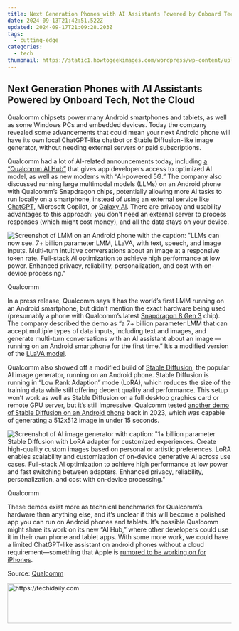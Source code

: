 ```yaml
---
title: Next Generation Phones with AI Assistants Powered by Onboard Tech, Not the Cloud
date: 2024-09-13T21:42:51.522Z
updated: 2024-09-17T21:09:28.203Z
tags:
  - cutting-edge
categories:
  - tech
thumbnail: https://static1.howtogeekimages.com/wordpress/wp-content/uploads/wm/2024/01/person-using-writing-style-ai-feature-on-the-samsung-galaxy-s24-ultra-1.jpg
---
```


## Next Generation Phones with AI Assistants Powered by Onboard Tech, Not the Cloud

Qualcomm chipsets power many Android smartphones and tablets, as well as some Windows PCs and embedded devices. Today the company revealed some advancements that could mean your next Android phone will have its own local ChatGPT-like chatbot or Stable Diffusion-like image generator, without needing external servers or paid subscriptions.

 Qualcomm had a lot of AI-related announcements today, including [a “Qualcomm AI Hub”](https://aihub.qualcomm.com/) that gives app developers access to optimized AI model, as well as new modems with “AI-powered 5G.” The company also discussed running large multimodal models (LLMs) on an Android phone with Qualcomm’s Snapdragon chips, potentially allowing more AI tasks to run locally on a smartphone, instead of using an external service like [ChatGPT](https://extra-resources.techidaily.com/new-capture-clarity-editing-insights-for-professional-results/), Microsoft Copilot, or [Galaxy AI](https://instagram-video-recordings.techidaily.com/updated-2024-approved-elevate-your-content-game-with-these-instagram-story-tips/). There are privacy and usability advantages to this approach: you don't need an external server to process responses (which might cost money), and all the data stays on your device.

![Screenshot of LMM on an Android phone with the caption: "LLMs can now see. 7+ billion parameter LMM, LLaVA, with text, speech, and image inputs. Multi-turn intuitive conversations about an image at a responsive token rate. Full-stack Al optimization to achieve high performance at low power. Enhanced privacy, reliability, personalization, and cost with on-device processing."](https://static1.howtogeekimages.com/wordpress/wp-content/uploads/2024/02/demo-image_-llava-large-multimodal-model-on-an-android-phone.jpg) 

Qualcomm

 In a press release, Qualcomm says it has the world’s first LMM running on an Android smartphone, but didn’t mention the exact hardware being used (presumably a phone with Qualcomm’s latest [Snapdragon 8 Gen 3](https://ai-video-translation.techidaily.com/updated-in-2024-translate-video-from-japanese-to-english-online-for-free/) chip). The company described the demo as “a 7+ billion parameter LMM that can accept multiple types of data inputs, including text and images, and generate multi-turn conversations with an AI assistant about an image — running on an Android smartphone for the first time.” It’s a modified version of the [LLaVA model](https://github.com/haotian-liu/LLaVA).

 Qualcomm also showed off a modified build of [Stable Diffusion](https://unlock-android.techidaily.com/7-ways-to-unlock-a-locked-xiaomi-redmi-k70-phone-by-drfone-android/), the popular AI image generator, running on an Android phone. Stable Diffusion is running in “Low Rank Adaption” mode (LoRA), which reduces the size of the training data while still offering decent quality and performance. This setup won’t work as well as Stable Diffusion on a full desktop graphics card or remote GPU server, but it’s still impressive. Qualcomm tested [another demo of Stable Diffusion on an Android phone](https://www.qualcomm.com/news/onq/2023/02/worlds-first-on-device-demonstration-of-stable-diffusion-on-android) back in 2023, which was capable of generating a 512x512 image in under 15 seconds.

![Screenshot of AI image generator with caption: "1+ billion parameter Stable Diffusion with LoRA adapter for customized experiences. Create high-quality custom images based on personal or artistic preferences. LoRA enables scalability and customization of on-device generative Al across use cases. Full-stack Al optimization to achieve high performance at low power and fast switching between adapters. Enhanced privacy, reliability, personalization, and cost with on-device processing."](https://static1.howtogeekimages.com/wordpress/wp-content/uploads/2024/02/demo-image_-low-rank-adaptation-lora-customization-on-an-android-phone.jpg) 

Qualcomm

 These demos exist more as technical benchmarks for Qualcomm’s hardware than anything else, and it’s unclear if this will become a polished app you can run on Android phones and tablets. It’s possible Qualcomm might share its work on its new “AI Hub,” where other developers could use it in their own phone and tablet apps. With some more work, we could have a limited ChatGPT-like assistant on android phones without a cloud requirement—something that Apple is [rumored to be working on for iPhones](https://www.macrumors.com/2023/12/21/apple-ai-researchers-run-llms-iphones/).

 Source: [Qualcomm](https://www.qualcomm.com/news/releases/2024/02/qualcomm-continues-to-bring-the-generative-ai-revolution-to-devi)

<ins class="adsbygoogle"
     style="display:block"
     data-ad-format="autorelaxed"
     data-ad-client="ca-pub-7571918770474297"
     data-ad-slot="1223367746"></ins>

<ins class="adsbygoogle"
     style="display:block"
     data-ad-client="ca-pub-7571918770474297"
     data-ad-slot="8358498916"
     data-ad-format="auto"
     data-full-width-responsive="true"></ins>



<!-- affiliate ads begin -->
<a href="https://appsumo.8odi.net/c/5597632/2137395/7443" target="_top" id="2137395">
  <img src="//a.impactradius-go.com/display-ad/7443-2137395" border="0" alt="https://techidaily.com" width="728" height="90"/>
</a>
<img height="0" width="0" src="https://appsumo.8odi.net/i/5597632/2137395/7443" style="position:absolute;visibility:hidden;" border="0" />
<!-- affiliate ads end -->

